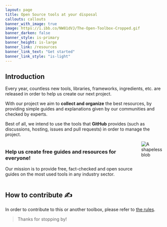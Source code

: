 ```yaml
---
layout: page
title: Open Source tools at your disposal
callouts: callouts
banner_with_image: true
image: https://i.ibb.co/NW81dVJ/The-Open-Toolbox-Cropped.gif
banner_darken: false
banner_style: is-primary
banner_height: is-large
banner_link: /resources
banner_link_text: "Get started"
banner_link_style: "is-light"
---
```


## Introduction
Every year, countless new tools, libraries, frameworks, ingredients, etc. are released in order to help us create our next project.

With our project we aim to **collect and organize** the best resources, by providing simple guides and explanations given by our communities and checked by experts.

Best of all, we intend to use the tools that **GitHub** provides (such as discussions, hosting, issues and pull requests) in order to manage the project.

<div class="hero is-small is-dark is-rounded mb-medium mt-large" style="background-image:url(https://i.ibb.co/Qpfh4B4/Sprinkle.png)">
	<div class="hero-body">
		<div class="columns is-vcentered">
			<div class="column is-two-thirds">
				<div class="p-small">
					<h3 class="title is-3 has-text-white">Help us create free guides and resources for everyone!</h3>
					<p class="has-text-white">Our mission is to provide free, fact-checked and open source guides on the most used tools in any industry sector.</p>
				</div>
			</div>
			<div class="column">
				<div class="is-flex is-justify-content-center is-hidden-touch mt-negative-large mb-negative-medium">
					<img style="max-width: 300px" src="https://gifimage.net/wp-content/uploads/2018/04/loading-animated-gif-transparent-background-4.gif" alt="A shapeless blob">
				</div>
			</div>
		</div>
	</div>
</div>

## How to contribute ✍

In order to contribute to this or another toolbox, please refer to [the rules]({{site.links.rules}}).

> Thanks for stopping by!
